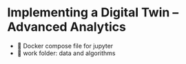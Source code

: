 # Implementing a Digital Twin – Advanced Analytics 
* :whale: Docker compose file for jupyter
* :file_folder: work folder: data and algorithms